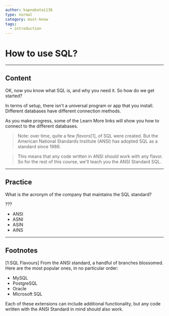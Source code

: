 ```yaml
---
author: kapnobatai136
type: normal
category: must-know
tags:
  - introduction
---
```


# How to use SQL?


---

## Content

OK, now you know what SQL is, and why you need it. So how do we get started?

In terms of setup, there isn't a universal program or app that you install. Different databases have different connection methods.

As you make progress, some of the Learn More links will show you how to connect to the different databases.

> Note: over time, quite a few *flavors*[1], of SQL were created. But the American National Standards Institute (ANSI) has adopted SQL as a standard since 1986. 

> This means that any code written in ANSI should work with any flavor. So for the rest of this course, we'll teach you the ANSI Standard SQL. 


---

## Practice

What is the acronym of the company that maintains the SQL standard?

???

* ANSI
* ASNI
* ASIN
* AINS


---

## Footnotes

[1:SQL Flavours]
From the ANSI standard, a handful of branches blossomed. Here are the most popular ones, in no particular order:

* MySQL
* PostgreSQL
* Oracle
* Microsoft SQL

Each of these extensions can include additional functionality, but any code written with the ANSI Standard in mind should also work.

